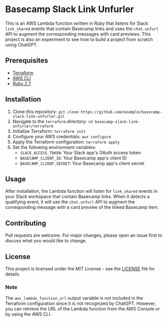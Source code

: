 # Basecamp Slack Link Unfurler

This is an AWS Lambda function written in Ruby that listens for Slack `link_shared` events that contain Basecamp links and uses the `chat.unfurl` API to augment the corresponding messages with card previews. This project is also an experiment to see how to build a project from scratch using ChatGPT.

## Prerequisites

- [Terraform](https://www.terraform.io/)
- [AWS CLI](https://aws.amazon.com/cli/)
- [Ruby 2.7](https://www.ruby-lang.org/en/downloads/)

## Installation

1. Clone this repository: `git clone https://github.com/example/basecamp-slack-link-unfurler.git`
2. Navigate to the `terraform` directory: `cd basecamp-slack-link-unfurler/terraform`
3. Initialize Terraform: `terraform init`
4. Configure your AWS credentials: `aws configure`
5. Apply the Terraform configuration: `terraform apply`
6. Set the following environment variables:
   - `SLACK_ACCESS_TOKEN`: Your Slack app's OAuth access token
   - `BASECAMP_CLIENT_ID`: Your Basecamp app's client ID
   - `BASECAMP_CLIENT_SECRET`: Your Basecamp app's client secret

## Usage

After installation, the Lambda function will listen for `link_shared` events in your Slack workspace that contain Basecamp links. When it detects a qualifying event, it will use the `chat.unfurl` API to augment the corresponding message with a card preview of the linked Basecamp item.

## Contributing

Pull requests are welcome. For major changes, please open an issue first to discuss what you would like to change.

## License

This project is licensed under the MIT License - see the [LICENSE](LICENSE) file for details.

### Note

The `aws_lambda_function_url` output variable is not included in the Terraform configuration since it is not recognized by ChatGPT. However, you can retrieve the URL of the Lambda function from the AWS Console or by using the AWS CLI.
